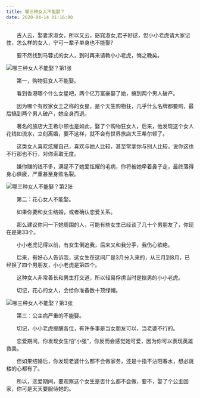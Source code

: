 ```yaml
---
title: 哪三种女人不能娶？
date: 2020-04-14 01:16:00
---
```




　　古人云，娶妻求淑女，所以又云，窈窕淑女,君子好逑，但小小老虎请大家记住，怎么样的女人，宁可一辈子单身也不能娶?

　　要不然找到马蓉式的女人，到时再来请教小小老虎，悔之晚矣。

![哪三种女人不能娶？第1张](/img/b972ffa92615a4f333c92ed23286da4c.jpg)

　　第一，购物狂女人不能娶。

　　看到香港哪个什么女星吧，两个亿万富豪娶了她，搞到两个男人破产。

　　因为哪个有败家女王之称的女星，是个天生购物狂，几乎什么名牌都要购，最后搞到两个男人破产，她全身而退。

　　著名的旅店大王希尔顿也是如此，娶了个购物狂女人，后来，他发现这个女人花钱如流水，立刻离婚，要不这样，就不会有世界旅店大王希尔顿了。

　　这类女人喜欢炫耀自己，喜欢与她人比较，甚至常拿你与别人比较，说你这也不行那也不行，对你索取无度。

　　嫌你赚的钱不多，满足不了她爱炫耀的毛病，你将被她牵着鼻子走，最终落得身心俱疲，严重甚至身败名裂。

![哪三种女人不能娶？第2张](/img/7a2c07bdb2fde415ed9c1e81fd243f91.jpg)

　　第二：花心女人不能娶。

　　如果你要和女生结婚，或者确认恋爱关系。

　　那么建议你问一下她周围的人，可能有些女生已经谈了几十个男朋友了，你现在是第33个。

　　小小老虎记得以前，有女生倒追我，后来又和我分手，我伤心欲绝。

　　后来，有好心人告诉我，这女生在这间厂是3月分入来的，从三月到8月，已经换了四个男朋友，小小老虎是第四个。

　　这种女人非常善长和男生打交道，所以轻易俘虏当时是挫男的小小老虎。

　　切记，花心的女人，会给你准备数十顶绿帽。

![哪三种女人不能娶？第3张](/img/47d10f34fbd440cd2feab93796654aa6.jpg)

　　第三：公主病严重的不能娶。

　　切记，小小老虎提醒各位，有许多事是当女朋友可以，当老婆不行的。

　　恋爱期间，你发现女生怕“小强”，你反而会感觉她可爱，因为你可以表现英雄救美。

　　但如果结婚后，你发现老婆什么都不会做家务，还是十指不沾阳春水，想必跳楼的心都有了。

　　所以，恋爱期间，要观察这个女生是否什么都不会做，要不，娶了个公主回家，你可是天天要服侍她的。